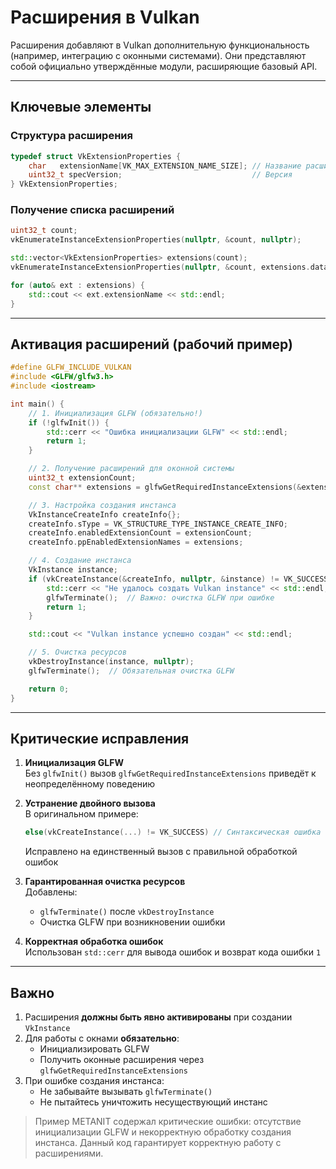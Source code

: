 # Расширения в Vulkan

Расширения добавляют в Vulkan дополнительную функциональность (например, интеграцию с оконными системами). Они представляют собой официально утверждённые модули, расширяющие базовый API.

---

## Ключевые элементы

### Структура расширения
```c
typedef struct VkExtensionProperties {
    char   extensionName[VK_MAX_EXTENSION_NAME_SIZE]; // Название расширения
    uint32_t specVersion;                             // Версия
} VkExtensionProperties;
```

### Получение списка расширений
```cpp
uint32_t count;
vkEnumerateInstanceExtensionProperties(nullptr, &count, nullptr);

std::vector<VkExtensionProperties> extensions(count);
vkEnumerateInstanceExtensionProperties(nullptr, &count, extensions.data());

for (auto& ext : extensions) {
    std::cout << ext.extensionName << std::endl;
}
```

---

## Активация расширений (рабочий пример)
```cpp
#define GLFW_INCLUDE_VULKAN
#include <GLFW/glfw3.h>
#include <iostream>

int main() {
    // 1. Инициализация GLFW (обязательно!)
    if (!glfwInit()) {
        std::cerr << "Ошибка инициализации GLFW" << std::endl;
        return 1;
    }

    // 2. Получение расширений для оконной системы
    uint32_t extensionCount;
    const char** extensions = glfwGetRequiredInstanceExtensions(&extensionCount);

    // 3. Настройка создания инстанса
    VkInstanceCreateInfo createInfo{};
    createInfo.sType = VK_STRUCTURE_TYPE_INSTANCE_CREATE_INFO;
    createInfo.enabledExtensionCount = extensionCount;
    createInfo.ppEnabledExtensionNames = extensions;

    // 4. Создание инстанса
    VkInstance instance;
    if (vkCreateInstance(&createInfo, nullptr, &instance) != VK_SUCCESS) {
        std::cerr << "Не удалось создать Vulkan instance" << std::endl;
        glfwTerminate();  // Важно: очистка GLFW при ошибке
        return 1;
    }

    std::cout << "Vulkan instance успешно создан" << std::endl;

    // 5. Очистка ресурсов
    vkDestroyInstance(instance, nullptr);
    glfwTerminate();  // Обязательная очистка GLFW

    return 0;
}
```

---

## Критические исправления
1. **Инициализация GLFW**  
   Без `glfwInit()` вызов `glfwGetRequiredInstanceExtensions` приведёт к неопределённому поведению

2. **Устранение двойного вызова**  
   В оригинальном примере:
   ```cpp
   else(vkCreateInstance(...) != VK_SUCCESS) // Синтаксическая ошибка + повторный вызов
   ```
   Исправлено на единственный вызов с правильной обработкой ошибок

3. **Гарантированная очистка ресурсов**  
   Добавлены:
   - `glfwTerminate()` после `vkDestroyInstance`
   - Очистка GLFW при возникновении ошибки

4. **Корректная обработка ошибок**  
   Использован `std::cerr` для вывода ошибок и возврат кода ошибки `1`

---

## Важно
1. Расширения **должны быть явно активированы** при создании `VkInstance`
2. Для работы с окнами **обязательно**:
   - Инициализировать GLFW
   - Получить оконные расширения через `glfwGetRequiredInstanceExtensions`
3. При ошибке создания инстанса:
   - Не забывайте вызывать `glfwTerminate()`
   - Не пытайтесь уничтожить несуществующий инстанс

> Пример METANIT содержал критические ошибки: отсутствие инициализации GLFW и некорректную обработку создания инстанса. Данный код гарантирует корректную работу с расширениями.
